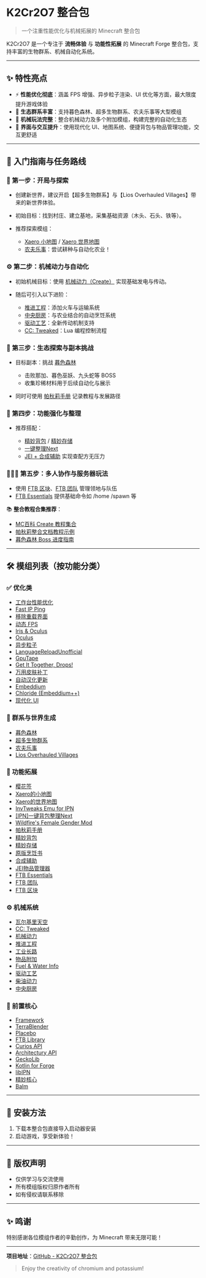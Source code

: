 # K2Cr2O7 整合包

> 一个注重性能优化与机械拓展的 Minecraft 整合包

K2Cr2O7 是一个专注于 **流畅体验** 与 **功能性拓展** 的 Minecraft Forge 整合包，支持丰富的生物群系、机械自动化系统。

---

## ✨ 特性亮点

* ⚡ **性能优化彻底**：涵盖 FPS 增强、异步粒子渲染、UI 优化等方面，最大限度提升游戏体验
* 🌿 **生态群系丰富**：支持暮色森林、超多生物群系、农夫乐事等大型模组
* 🚗 **机械玩法完整**：整合机械动力及多个附加模组，构建完整的自动化生态
* 🧰 **界面与交互提升**：使用现代化 UI、地图系统、便捷背包与物品管理功能，交互更舒适

---

## 🧭 入门指南与任务路线

### 🔰 第一步：开局与探索

* 创建新世界，建议开启【超多生物群系】与【Lios Overhauled Villages】带来的新世界体验。
* 初始目标：找到村庄、建立基地，采集基础资源（木头、石头、铁等）。
* 推荐探索模组：

  * [Xaero 小地图](https://www.mcmod.cn/class/1701.html) / [Xaero 世界地图](https://www.mcmod.cn/class/1483.html)
  * [农夫乐事](https://www.mcmod.cn/class/2820.html)：尝试耕种与自动化农业！

### ⚙️ 第二步：机械动力与自动化

* 初始机械目标：使用 [机械动力（Create）](https://www.mcmod.cn/class/2021.html) 实现基础发电与传动。
* 随后可引入以下进阶：

  * [推进工程](https://www.mcmod.cn/class/19600.html)：添加火车与运输系统
  * [中央厨房](https://www.mcmod.cn/class/9151.html)：与农业结合的自动烹饪系统
  * [驱动工艺](https://www.mcmod.cn/class/15499.html)：全新传动机制支持
  * [CC: Tweaked](https://www.mcmod.cn/class/1681.html)：Lua 编程控制流程

### 🔬 第三步：生态探索与副本挑战

* 目标副本：挑战 [暮色森林](https://www.mcmod.cn/class/61.html)

  * 击败那加、暮色巫妖、九头蛇等 BOSS
  * 收集珍稀材料用于后续自动化与展示
* 同时可使用 [帕秋莉手册](https://www.mcmod.cn/class/1388.html) 记录教程与发展路径

### 🧰 第四步：功能强化与整理

* 推荐搭配：

  * [精妙背包](https://www.mcmod.cn/class/3739.html) / [精妙存储](https://www.mcmod.cn/class/6711.html)
  * [一键整理Next](https://www.mcmod.cn/class/4104.html)
  * [JEI + 合成辅助](https://www.mcmod.cn/class/459.html) 实现查配方无压力

### 🧑‍🤝‍🧑 第五步：多人协作与服务器玩法

* 使用 [FTB 区块](https://www.mcmod.cn/class/3201.html)、[FTB 团队](https://www.mcmod.cn/class/3179.html) 管理领地与队伍
* [FTB Essentials](https://www.mcmod.cn/class/3202.html) 提供基础命令如 /home /spawn 等

📚 **整合教程合集推荐**：

* [MC百科 Create 教程集合](https://www.mcmod.cn/post/326.html)
* [帕秋莉整合文档教程示例](https://www.mcmod.cn/post/418.html)
* [暮色森林 Boss 进度指南](https://www.mcmod.cn/post/273.html)

---

## 🛠️ 模组列表（按功能分类）

### ✅ 优化类

* [工作台性能优化](https://www.mcmod.cn/class/1486.html)
* [Fast IP Ping](https://www.mcmod.cn/class/11895.html)
* [移除重载界面](https://www.mcmod.cn/class/9908.html)
* [动态 FPS](https://www.mcmod.cn/class/3074.html)
* [Iris & Oculus](https://www.mcmod.cn/class/7283.html)
* [Oculus](https://www.mcmod.cn/class/5741.html)
* [异步粒子](https://www.mcmod.cn/class/18394.html)
* [LanguageReloadUnofficial](https://www.mcmod.cn/class/16829.html)
* [GpuTape](https://www.mcmod.cn/class/19415.html)
* [Get It Together, Drops!](https://www.mcmod.cn/class/7624.html)
* [万用皮肤补丁](https://www.mcmod.cn/class/883.html)
* [自动汉化更新](https://www.mcmod.cn/class/1188.html)
* [Embeddium](https://www.mcmod.cn/class/12028.html)
* [Chloride (Embeddium++)](https://www.mcmod.cn/class/12822.html)
* [现代化 UI](https://www.mcmod.cn/class/2454.html)

### 🌿 群系与世界生成

* [暮色森林](https://www.mcmod.cn/class/61.html)
* [超多生物群系](https://www.mcmod.cn/class/108.html)
* [农夫乐事](https://www.mcmod.cn/class/2820.html)
* [Lios Overhauled Villages](https://www.mcmod.cn/class/13133.html)

### 🚀 功能拓展

* [樱花签](https://www.mcmod.cn/class/17460.html)
* [Xaero的小地图](https://www.mcmod.cn/class/1701.html)
* [Xaero的世界地图](https://www.mcmod.cn/class/1483.html)
* [InvTweaks Emu for IPN](https://www.mcmod.cn/class/9182.html)
* [\[IPN\]一键背包整理Next](https://www.mcmod.cn/class/4104.html)
* [Wildfire's Female Gender Mod](https://www.mcmod.cn/class/3997.html)
* [帕秋莉手册](https://www.mcmod.cn/class/1388.html)
* [精妙背包](https://www.mcmod.cn/class/3739.html)
* [精妙存储](https://www.mcmod.cn/class/6711.html)
* [原版烹饪书](https://www.mcmod.cn/class/5234.html)
* [合成辅助](https://www.mcmod.cn/class/1501.html)
* [JEI物品管理器](https://www.mcmod.cn/class/459.html)
* [FTB Essentials](https://www.mcmod.cn/class/3202.html)
* [FTB 团队](https://www.mcmod.cn/class/3179.html)
* [FTB 区块](https://www.mcmod.cn/class/3201.html)

### ⚙️ 机械系统

* [瓦尔基里天空](https://www.mcmod.cn/class/1528.html)
* [CC: Tweaked](https://www.mcmod.cn/class/1681.html)
* [机械动力](https://www.mcmod.cn/class/2021.html)
* [推进工程](https://www.mcmod.cn/class/19600.html)
* [工业长路](https://www.mcmod.cn/class/8204.html)
* [物品附加](https://www.mcmod.cn/class/3779.html)
* [Fuel & Water Info](https://www.mcmod.cn/class/17189.html)
* [驱动工艺](https://www.mcmod.cn/class/15499.html)
* [柴油动力](https://www.mcmod.cn/class/10727.html)
* [中央厨房](https://www.mcmod.cn/class/9151.html)

### 🔧 前置核心

* [Framework](https://www.mcmod.cn/class/5307.html)
* [TerraBlender](https://www.mcmod.cn/class/5489.html)
* [Placebo](https://www.mcmod.cn/class/1023.html)
* [FTB Library](https://www.mcmod.cn/class/3184.html)
* [Curios API](https://www.mcmod.cn/class/2029.html)
* [Architectury API](https://www.mcmod.cn/class/3434.html)
* [GeckoLib](https://www.mcmod.cn/class/3232.html)
* [Kotlin for Forge](https://www.mcmod.cn/class/2890.html)
* [libIPN](https://www.mcmod.cn/class/7713.html)
* [精妙核心](https://www.mcmod.cn/class/6324.html)
* [Balm](https://www.mcmod.cn/class/4485.html)

---

## 🚛 安装方法

1. 下载本整合包直接导入启动器安装
2. 启动游戏，享受新体验！

---

## 📖 版权声明

* 仅供学习与交流使用
* 所有模组版权归原作者所有
* 如有侵权请联系移除

---

## ✨ 鸣谢

特别感谢各位模组作者的辛勤创作，为 Minecraft 带来无限可能！

---

**项目地址**：[GitHub - K2Cr2O7 整合包](https://github.com/sankuchuari/K2Cr2O7)

> Enjoy the creativity of chromium and potassium!
